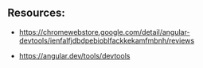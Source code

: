 ## Resources:

- https://chromewebstore.google.com/detail/angular-devtools/ienfalfjdbdpebioblfackkekamfmbnh/reviews

- https://angular.dev/tools/devtools

